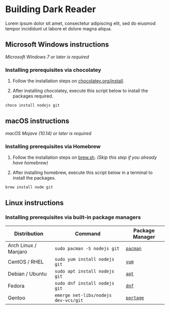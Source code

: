 # Building Dark Reader

Lorem ipsum dolor sit amet, consectetur adipiscing elit, sed do eiusmod tempor incididunt ut labore et dolore magna aliqua.

## Microsoft Windows instructions

_Microsoft Windows 7 or later is required_

### Installing prerequisites via chocolatey

1. Follow the installation steps on [chocolatey.org/install](https://chocolatey.org/install).

2. After installing chocolatey, execute this script below to install the packages required.

```ps1
choco install nodejs git
```

## macOS instructions

_macOS Mojave (10.14) or later is required_

### Installing prerequisites via Homebrew

1. Follow the installation steps on [brew.sh](https://brew.sh/).  _(Skip this step if you already have homebrew)_
 
2. After installing homebrew, execute this script below in a terminal to install the packages.

```sh
brew install node git
```

## Linux instructions

### Installing prerequisites via built-in package managers

| Distribution         | Command                                        | Package Manager                                               |
|----------------------|------------------------------------------------|---------------------------------------------------------------|
| Arch Linux / Manjaro | `sudo pacman -S nodejs git`                    | [`pacman`](https://wiki.archlinux.org/title/Pacman)           |
| CentOS / RHEL        | `sudo yum install nodejs git`                  | [`yum`](https://en.wikipedia.org/wiki/Yum_(software))         |
| Debian / Ubuntu      | `sudo apt install nodejs git`                  | [`apt`](https://en.wikipedia.org/wiki/APT_(software))         |
| Fedora               | `sudo dnf install nodejs git`                  | [`dnf`](https://docs.fedoraproject.org/en-US/quick-docs/dnf/) |
| Gentoo               | `emerge net-libs/nodejs dev-vcs/git`           | [`portage`](https://wiki.gentoo.org/wiki/Portage)             |
